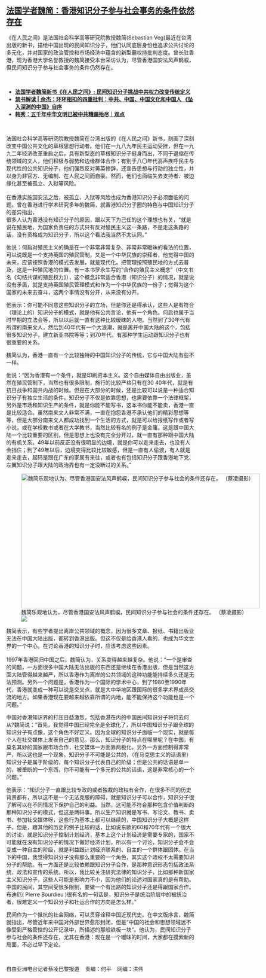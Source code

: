 <!--1640975779000-->
[法国学者魏简：香港知识分子参与社会事务的条件依然存在](https://www.rfa.org/mandarin/yataibaodao/gangtai/cl-12312021112644.html)
------

<p></p><p>《在人民之间》是法国社会科学高等研究院教授魏简<span>(Sebastian Veg)</span><span>最近在台湾出版的新书，描绘中国出现的民间知识分子，他们认同底层身份也追求公共讨论的多元化，并对国家的政治管控和市场经济中蕴含的新型霸权持批判态度。曾长驻香港，现为香港大学名誉教授的魏简接受本台采访认为，尽管香港国安法风声鹤唳，但民间知识分子参与社会事务的条件仍然存在。</span></p><p><br/></p><ul><li><a href="https://www.rfa.org/mandarin/yataibaodao/renquanfazhi/cl-12302021120607.html"><strong>法国学者魏简新书《在人民之间》: 民间知识分子挑战中共权力改变传统定义</strong></a></li><li><strong><a href="https://www.rfa.org/mandarin/pinglun/wenyitiandi-cite/yj-11022021182322.html">禁书解读 | 余杰：环环相扣的四重批判：中共、中国、中国文化和中国人 《坠入深渊的中国》自序</a></strong></li><li><strong><a href="https://www.rfa.org/mandarin/duomeiti/guandian/gd-12132021120538.html">韩秀：五千年中华文明已被中共糟蹋殆尽｜观点</a></strong></li></ul><p><br/></p><p>法国社会科学高等研究院教授魏简在台湾出版的《在人民之间》新书，刻画了深刻改变中国公共文化的草根思想行动者。他们在一九八九年民主运动受挫，但在一九九二年经济改革重启之后，具有新型态的草根知识分子挺身而出，不同于退缩在传统领域的文人，他们积极与弱势和边缘群体合作；有别于八〇年代高声疾呼民主与现代性的公共知识分子，他们强烈反对菁英修辞，还宣告思想与行动的独立性，并以身为非官方、无编制、在人民之间而自豪。然而，他们也面临失去支持者、被边缘化甚至被孤立、入狱等风险。<span><br/><br/></span><span><span>在香港实施国安法之后，被孤立、入狱等风险也成为香港知识分子必须面临的问题。曾在香港进行学术研究多年的魏简，就香港知识分子圈的特色与中国知识分子的差异指出，</span></span><span><br/><span>很多人认为香港没有知识分子的原因，跟以天下为己任的这个理想也有关，</span></span><span>“</span><span>就是说在殖民地，为国家负责任的方式只有反对殖民主义这一条路，不是走这条路的话，没有资格成为知识分子，所以这个看法我当然不太认同。</span><span>”</span></p><p><span><span>他说：何启对殖民主义的确是在一个非常非常复杂、非常非常暧昧的看法的位置，可以说既是一个支持英国的殖民管制，又是一个中华民族的崇拜者，他觉得中国的未来，应该按照香港的模式去发展，就是现代化。把管理按照殖民地的方式去普及，这是一种殖民地的位置。有一本书罗永生写的</span></span><span>“</span><span>合作的殖民主义概念</span><span>”</span><span>（中文书名《勾结共谋的殖民权力》），这个概念非常适合香港（知识分子）的情况，就是说没有矛盾，就是支持英国殖民管理模式和作为一个中华民族的一份子；觉得为这个国家的未来去奋斗，这两个事情没有分开，从来没有分开。</span></p><p><span><span>他表示：你可能不同意这些知识分子的立场，但是你还是得承认，这些人是有符合（理论上的）知识分子的模式，就是他有公共言论，他有一个角色。何启也属于当时早期的立法会等，所以以后就一直有这种比较暧昧的人物。当然到了</span></span><span>30</span><span>年代有所谓的南来文人，然后到</span><span>40</span><span>年代有一个大浪潮，就是离开中国大陆的这个，包括很多知识分子，建立新亚书院等等；到</span><span>70</span><span>年代，有那种学生运动跟知识分子也有很重要的关系。</span></p><p><span><span>魏简认为，香港一直有一个比较独特的中国知识分子的传统，它与中国大陆有些不一样。</span></span></p><p><span>他说：</span><span>“</span><span>因为香港有一个条件，就是印刷资本主义。这个自由媒体自由出版业，虽然在殖民管制下，当然也有很多限制，施行的比较严格只有在</span><span>30 40</span><span>年代，就是有抗日战争和国共内战的时候。但是在大部分的时候，还是比较可以说是一种适合知识分子有独立生活的条件。知识分子不仅是依靠思想，也需要依靠一个法律框架，另外是市场和知识生产的条件，就是你能不能写书，这本书你能不能卖，香港一直是比较适合。虽然南来文人非常不满，一直在抱怨香港不承认他们的精彩思想等等，但是大部分南来文人都成功找到一个生活的方式，就是可以给报纸写作或者写小说，或在学校教书或者在大学教书，当然比较有名的例子是金庸。这是跟中国大陆一个比较重要的区别，但是思想上也没有完全分开过，就一直有那种跟中国大陆的有机关系。</span><span>49</span><span>年以前反正没有很明显的边境，就是你可以走来走去，也没有人会挡住；到了</span><span>49</span><span>年以后，边境变得比较比较敏感，但是一直有人偷渡，有人就是走来走去，起码是跟在广东的家属有来往，或者也有包括知识分子跟香港地下党、左翼知识分子跟大陆的政治界也有一定没断过的关系。</span><span>”</span></p><p><span><figure class="image-richtext image-inline captioned" style="width:640px;"><img alt="魏简乐观地认为，尽管香港国安法风声鹤唳，民间知识分子参与社会的条件还存在。 （蔡凌摄影）" height="360" src="https://www.rfa.org/mandarin/yataibaodao/gangtai/cl-12312021112644.html/cl1231.jpg/@@images/6628de30-07bc-4879-9801-0dabecd4f8e4.jpeg" title="cl1231.jpg" width="640"/><figcaption class="image-caption">魏简乐观地认为，尽管香港国安法风声鹤唳，民间知识分子参与社会的条件还存在。 （蔡凌摄影）</figcaption><small></small><div id="zoomattribute"><a data-caption="魏简乐观地认为，尽管香港国安法风声鹤唳，民间知识分子参与社会的条件还存在。 （蔡凌摄影）" data-fancybox="" href="https://www.rfa.org/mandarin/yataibaodao/gangtai/cl-12312021112644.html/cl1231.jpg" id="single_image" title="魏简乐观地认为，尽管香港国安法风声鹤唳，民间知识分子参与社会的条件还存在。 （蔡凌摄影）"><img src="/++plone++rfa-resources/img/icon-zoom.png"/></a></div></figure></span></p><p><span><span>魏简表示，有些学者提出离岸公共领域的概念，因为很多文章、报纸、书籍出版业无法在中国大陆出版，都转到香港出版。但这不仅是给香港人看的，也成为华文世界的一个中心。在讨论香港的知识分子时，应该考虑这些因素。</span></span><span><br/><br/></span><span>1997</span><span>年香港回归中国之后，魏简认为，关系变得越来越复杂。他说：</span><span>“</span><span>一个是审查的问题，一方面很多中国大陆无法出版的东西还是继续在香港出版，但是当然这方面大陆管得越来越严，所以香港作为离岸的公共领域的这种功能能持续多久还是无法预测。另外一个问题是，香港作为一个国际的学术中心，到了</span><span>1980</span><span>至</span><span>1990</span><span>年代，香港就变成一种可以说是交叉点，就是大中华地区跟国际的很多学术界成员交流的地方。如果香港现在要越来越依靠所谓的内地，能不能保持这个功能也是一个问题。</span><span>”</span></p><p><span><span>中国对香港知识界的打压日益激烈，包括香港在内的中国民间知识分子将何去何从</span></span><span>?</span><span>魏简说：</span><span>“</span><span>首先，我觉得中国已经完全是全球化了，所以中国知识分子跟全球的知识分子有点像，这个角色不好定义。因为全球的知识分子面临一个现实，就是每个人在社交媒体上发表自己的意见。那么，知识分子的特点在哪里呢？在中国，有莫名其妙的国家跟市场合作，社交媒体一方面靠两极化，另外一方面控制得非常严，所以这也是一个现象。知识分子不可能是公共的，（在马克思主义的话语里）知识分子是属于阶级的，每个知识分子代表自己的阶级；但是公共的话语是单一的，被垄断的一个东西，你不可能有一个多元的公共的话语，这是非常核心的一个问题。</span><span>”</span></p><p><span><span>他表示：</span></span><span>“</span><span>知识分子一直跟比较专政的或者独裁的政权有合作，在很多不同的历史背景都有，所以这不是一个无法克服的障碍，就是知识分子可以合作，知识分子很了解可以在不同情况下保护自己的利益。当然，这可能不符合那种包含价值判断的那种知识分子的模式，但这是两码事。所以生产知识就是写书、写论文、教书、卖书、参加社交媒体呀，这些行为基本上都可以继续的，中国知识分子大概是这样子。但是，跟其他的历史的例子比较的话，比如说东欧的</span><span>60</span><span>和</span><span>70</span><span>年代有一个很大的讨论，就是知识分子控制计划经济，基本上这个计划经济是需要专家的，国家不可能就在没有知识分子的情况下做好经济计划，所以有一个讨论，知识分子会不会变成一种自主的阶级，就是利益跟计划经济联系的、自主的一个群体跟团体。在当下的中国，我觉得知识分子没有那么重要的一个角色，其实这个政权不太需要知识分子的帮助。有一方面还是比较依赖跟知识分子合作，是那种意识形态包括政法系统，政法和宣传的系统。所以，我比较关注研究法律的知识分子，比如那种新国家主义知识分子，这些人可能是影响力不小，因为他们的论述对国家真的是有帮助。中国的民间，其空间受很多限制，要做一个有出路的知识分子还是得跟国家合作。布迪厄</span><span>( Pierre Bourdieu )</span><span>很有名的一句话是，知识分子是统治阶层中的被统治者，很难定义一个知识分子和社运合作的方向是怎么样。</span><span>”</span></p><p><span><span>民间作为一个抵抗的社会网络，可以贯穿诠释中国近现代史。在中文版序言，魏简就指出，尽管近年来中国对外部世界愈形封闭，但是</span></span><span>“</span><span>中国的社会和思想领域远不像受到严格管控的公开记录中，所描述的那般铁板一块</span><span>”</span><span>。他认为，民间知识分子参与社会的条件还存在，尤其在香港：现在是一个暧昧的时间，大家都在摸索新的局面，不必过早下定论。</span></p><p><br/></p><p><span><span>自由亚洲电台记者蔡凌巴黎报道    责编：何平    网编：洪伟<br/></span></span></p>
